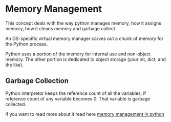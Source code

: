 # Memory Management 

This concept deals with the way python manages memory, how it assigns memory, how it cleans memory and garbage collect. 

An OS-specific virtual memory manager carves out a chunk of memory for the Python process.

Python uses a portion of the memory for internal use and non-object memory. The other portion is dedicated to object storage (your int, dict, and the like).

## Garbage Collection

Python interpretor keeps the reference count of all the variables, if reference count of any variable becomes 0. That variable is garbage collected.

If you want to read more about it read here
[memory management in python](https://realpython.com/python-memory-management/)